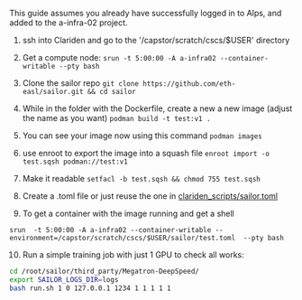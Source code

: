 This guide assumes you already have successfully logged in to Alps, and added to the a-infra-02 project.

1. ssh into Clariden and go to the '/capstor/scratch/cscs/$USER' directory

2. Get a compute node: `srun -t 5:00:00 -A a-infra02 --container-writable --pty bash`

3. Clone the sailor repo `git clone https://github.com/eth-easl/sailor.git && cd sailor `

4. While in the folder with the Dockerfile, create a new a new image (adjust the name as you want)
`podman build -t test:v1 .`

5. You can see your image now using this command
`podman images`

6. use enroot to export the image into a squash file
`enroot import -o test.sqsh podman://test:v1`

7. Make it readable
`setfacl -b test.sqsh && chmod 755 test.sqsh`

8. Create a .toml file or just reuse the one in [clariden_scripts/sailor.toml](clariden_scripts/sailor.toml)

9. To get a container with the image running and get a shell

`srun  -t 5:00:00 -A a-infra02 --container-writable --environment=/capstor/scratch/cscs/$USER/sailor/test.toml  --pty bash`

10. Run a simple training job with just 1 GPU to check all works:

```bash
cd /root/sailor/third_party/Megatron-DeepSpeed/
export SAILOR_LOGS_DIR=logs
bash run.sh 1 0 127.0.0.1 1234 1 1 1 1 1
```
